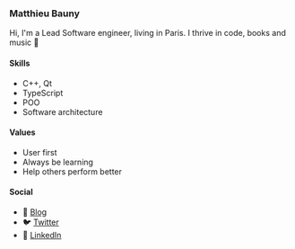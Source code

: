 ### Matthieu Bauny

Hi, I'm a Lead Software engineer, living in Paris. I thrive in code, books and music :metal:

#### Skills
- C++, Qt
- TypeScript
- POO
- Software architecture

#### Values
- User first
- Always be learning
- Help others perform better

#### Social
- :notebook: [Blog](https://github.com/mbauny/blog#meet-the-engineer)
- :bird: [Twitter](https:twitter.com/mbauny)
- :handshake: [LinkedIn](https://www.linkedin.com/in/mbauny)
